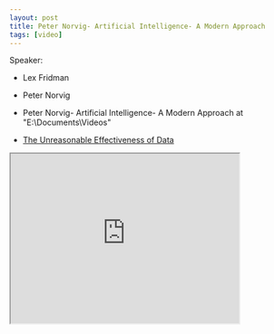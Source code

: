 ```yaml
---
layout: post
title: Peter Norvig- Artificial Intelligence- A Modern Approach
tags: [video]
---
```


Speaker:

- Lex Fridman
- Peter Norvig

- Peter Norvig- Artificial Intelligence- A Modern Approach  at "E:\Documents\Videos"
- [The Unreasonable Effectiveness of Data](https://www.youtube.com/watch?v=_VPxEcT_Adc)

<!--more-->

<iframe width="80%" height="300px" src="https://www.youtube.com/embed/_VPxEcT_Adc">
</iframe>